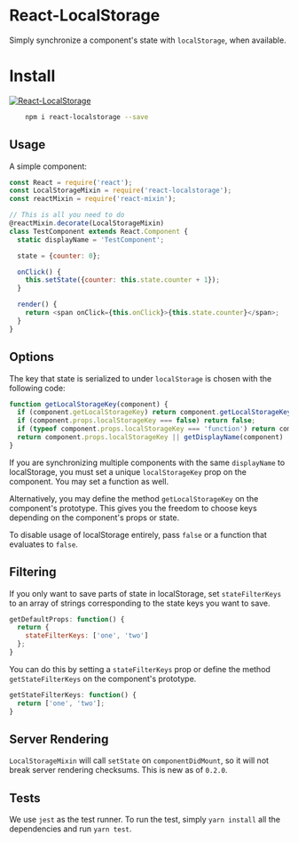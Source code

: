 React-LocalStorage
==================

Simply synchronize a component's state with `localStorage`, when available.

# Install
[![React-LocalStorage](https://nodei.co/npm/react-localstorage.png)](https://npmjs.org/package/react-localstorage)
```sh
    npm i react-localstorage --save
```

Usage
-----

A simple component:

```javascript
const React = require('react');
const LocalStorageMixin = require('react-localstorage');
const reactMixin = require('react-mixin');

// This is all you need to do
@reactMixin.decorate(LocalStorageMixin)
class TestComponent extends React.Component {
  static displayName = 'TestComponent';

  state = {counter: 0};

  onClick() {
    this.setState({counter: this.state.counter + 1});
  }

  render() {
    return <span onClick={this.onClick}>{this.state.counter}</span>;
  }
}
```

Options
-------

The key that state is serialized to under `localStorage` is chosen with the following code:

```javascript
function getLocalStorageKey(component) {
  if (component.getLocalStorageKey) return component.getLocalStorageKey();
  if (component.props.localStorageKey === false) return false;
  if (typeof component.props.localStorageKey === 'function') return component.props.localStorageKey.call(component);
  return component.props.localStorageKey || getDisplayName(component) || 'react-localstorage';
}
```

If you are synchronizing multiple components with the same `displayName` to localStorage,
you must set a unique `localStorageKey` prop on the component. You may set a function as well.

Alternatively, you may define the method `getLocalStorageKey` on the component's prototype.
This gives you the freedom to choose keys depending on the component's props or state.

To disable usage of localStorage entirely, pass `false` or a function that evaluates to `false`.

Filtering
---------
If you only want to save parts of state in localStorage, set `stateFilterKeys` to an array of strings corresponding to the state keys you want to save.

```javascript
getDefaultProps: function() {
  return {
    stateFilterKeys: ['one', 'two']
  };
}
```
You can do this by setting a `stateFilterKeys` prop or define the method `getStateFilterKeys` on the component's prototype.

```javascript
getStateFilterKeys: function() {
  return ['one', 'two'];
}
```


Server Rendering
----------------

`LocalStorageMixin` will call `setState` on `componentDidMount`, so it will not break server rendering
checksums. This is new as of `0.2.0`.


Tests
------

We use `jest` as the test runner. To run the test, simply `yarn install` all the dependencies and run `yarn test`.
